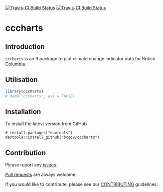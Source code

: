 
<!-- README.md is generated from README.Rmd. Please edit that file -->
[![Travis-CI Build Status](http://bcdevexchange.org/badge/2.svg)](https://github.com/BCDevExchange/docs/blob/master/discussion/projectstates.md) [![Travis-CI Build Status](https://travis-ci.org/bcgov/cccharts.svg?branch=master)](https://travis-ci.org/bcgov/cccharts)

cccharts
========

Introduction
------------

`cccharts` is an R package to plot climate change indicator data for British Columbia.

Utilisation
-----------

``` r
library(cccharts)
# demo("cccharts", ask = FALSE)
```

Installation
------------

To install the latest version from GitHub

    # install.packages("devtools")
    devtools::install_github("bcgov/cccharts")

Contribution
------------

Please report any [issues](https://github.com/bcgov/cccharts/issues).

[Pull requests](https://github.com/bcgov/cccharts/pulls) are always welcome.

If you would like to contribute, please see our [CONTRIBUTING](CONTRIBUTING.md) guidelines.
